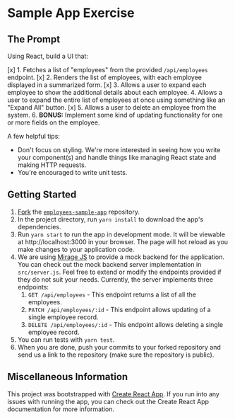 # Sample App Exercise

## The Prompt
Using React, build a UI that:

[x] 1. Fetches a list of "employees" from the provided `/api/employees` endpoint. 
[x] 2. Renders the list of employees, with each employee displayed in a summarized form.
[x] 3. Allows a user to expand each employee to show the additional details about each employee.
4. Allows a user to expand the entire list of employees at once using something like an "Expand All" button.
[x] 5. Allows a user to delete an employee from the system.
6. **BONUS:** Implement some kind of updating functionality for one or more fields on the employee.

A few helpful tips:

* Don't focus on styling. We're more interested in seeing how you write your component(s) and handle things like managing React state and making HTTP requests.
* You're encouraged to write unit tests.

## Getting Started

1. [Fork](https://docs.github.com/en/get-started/quickstart/fork-a-repo) the [`employees-sample-app`](https://github.com/Toro-TMS/employees-sample-app) repository.
2. In the project directory, run `yarn install` to download the app's dependencies.
3. Run `yarn start` to run the app in development mode.  It will be viewable at http://localhost:3000 in your browser.  The page will hot reload as you make changes to your application code.
4. We are using [Mirage JS](https://miragejs.com/) to provide a mock backend for the application. You can check out the mock backend server implementation in `src/server.js`. Feel free to extend or modify the endpoints provided if they do not suit your needs. Currently, the server implements three endpoints:
   1. `GET /api/employees` - This endpoint returns a list of all the employees.
   2. `PATCH /api/employees/:id` - This endpoint allows updating of a single employee record.
   3. `DELETE /api/employees/:id` - This endpoint allows deleting a single employee record.
5. You can run tests with `yarn test`.
6. When you are done, push your commits to your forked repository and send us a link to the repository (make sure the repository is public).

## Miscellaneous Information
This project was bootstrapped with [Create React App](https://github.com/facebook/create-react-app). If you run into any issues with running the app, you can check out the Create React App documentation for more information.
